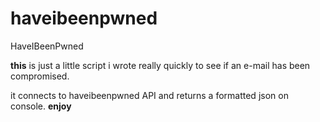 # haveibeenpwned
HaveIBeenPwned

**this** is just a little script i wrote really quickly to see if an e-mail has been compromised.

it connects to haveibeenpwned API and returns a formatted json on console.
**enjoy**
